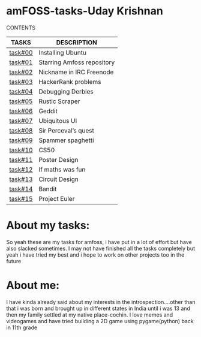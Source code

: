 # amFOSS-tasks-Uday Krishnan

CONTENTS

|TASKS|DESCRIPTION|
|-----|-----------|
|[task#00](https://github.com/udaykrishnan9302/amfoss-tasks/tree/main/task%20%2300)|Installing Ubuntu|
|[task#01](https://github.com/udaykrishnan9302/amfoss-tasks/tree/main/task%20%2301)|Starring Amfoss repository|
|[task#02](https://github.com/udaykrishnan9302/amfoss-tasks/tree/main/task%20%2302)|Nickname in IRC Freenode|
|[task#03](https://github.com/udaykrishnan9302/amfoss-tasks/tree/main/task%20%2303)|HackerRank problems|
|[task#04](https://github.com/udaykrishnan9302/amfoss-tasks/tree/main/task%20%2304)|Debugging Derbies|
|[task#05](https://github.com/udaykrishnan9302/amfoss-tasks/tree/main/task%20%2305)|Rustic Scraper|
|[task#06](https://github.com/udaykrishnan9302/amfoss-tasks/tree/main/task%20%2306)|Geddit|
|[task#07](https://github.com/udaykrishnan9302/amfoss-tasks/tree/main/task%20%2307)|Ubiquitous UI|
|[task#08](https://github.com/udaykrishnan9302/amfoss-tasks/tree/main/task%20%2308)|Sir Perceval’s quest|
|[task#09](https://github.com/udaykrishnan9302/amfoss-tasks/tree/main/task%20%2309)|Spammer spaghetti|
|[task#10](https://github.com/udaykrishnan9302/amfoss-tasks/tree/main/task%20%2310)|CS50|
|[task#11](https://github.com/udaykrishnan9302/amfoss-tasks/tree/main/task%20%2311)|Poster Design|
|[task#12](https://github.com/udaykrishnan9302/amfoss-tasks/tree/main/task%20%2312)|If maths was fun|
|[task#13](https://github.com/udaykrishnan9302/amfoss-tasks/tree/main/task%20%2313)|Circuit Design|
|[task#14](https://github.com/udaykrishnan9302/amfoss-tasks/tree/main/task%20%2314)|Bandit|
|[task#15](https://github.com/udaykrishnan9302/amfoss-tasks/tree/main/task%20%2315)|Project Euler|

# About my tasks:
So yeah these are my tasks for amfoss, i have put in a lot of effort but have also slacked sometimes. I may not have finished all the tasks completely but yeah i have tried my best and i hope to work on other projects too in the future

# About me:
I have kinda already said about my interests in the introspection....other than that i was born and brought up in different states in India until i was 13 and then my family settled at my native place-cochin.
I love memes and videogames and have tried building a 2D game using pygame(python) back in 11th grade
